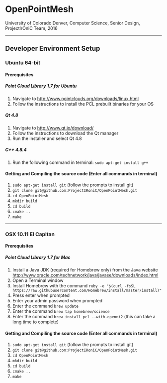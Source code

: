 # OpenPointMesh
University of Colorado Denver, Computer Science, Senior Design, ProjectIrOniC Team, 2016

-----

## Developer Environment Setup
### Ubuntu 64-bit
#### Prerequisites
##### Point Cloud Library 1.7 for Ubuntu
1. Navigate to http://www.pointclouds.org/downloads/linux.html
2. Follow the instructions to install the PCL prebuilt binaries for your OS

##### Qt 4.8
1. Navigate to http://www.qt.io/download/
2. Follow the instructions to download the Qt manager
3. Run the installer and select Qt 4.8

##### C++ 4.8.4
1. Run the following command in terminal: `sudo apt-get install g++`

#### Getting and Compiling the source code (Enter all commands in terminal)
1. `sudo apt-get install git` (follow the prompts to install git)
2. `git clone git@github.com:ProjectIRoniC/OpenPointMesh.git`
3. `cd OpenPointMesh`
4. `mkdir build`
5. `cd build`
6. `cmake ..`
7. `make`

-----

### OSX 10.11 El Capitan
#### Prerequisites
##### Point Cloud Library 1.7 for Mac
1. Install a Java JDK (required for Homebrew only) from the Java website http://www.oracle.com/technetwork/java/javase/downloads/index.html
2. Open a Terminal window
3. Install Homebrew with the command `ruby -e "$(curl -fsSL https://raw.githubusercontent.com/Homebrew/install/master/install)"`
4. Press enter when prompted
5. Enter your admin password when prompted
6. Enter the command `brew update`
7. Enter the command `brew tap homebrew/science`
8. Enter the command `brew install pcl --with-openni2` (this can take a long time to complete)

#### Getting and Compiling the source code (Enter all commands in terminal)
1. `sudo apt-get install git` (follow the prompts to install git)
2. `git clone git@github.com:ProjectIRoniC/OpenPointMesh.git`
3. `cd OpenPointMesh`
4. `mkdir build`
5. `cd build`
6. `cmake ..`
7. `make`
